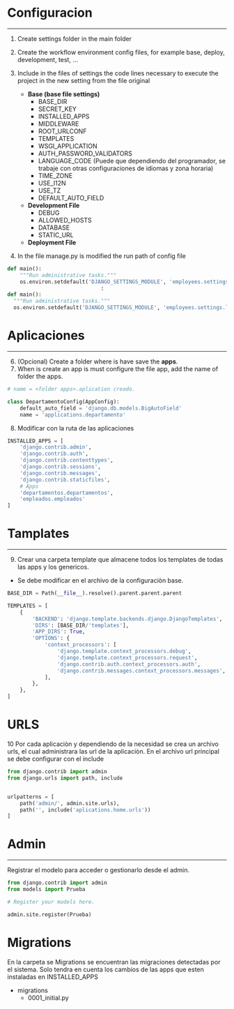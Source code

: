 # Configuracion
---



1. Create settings folder in the main folder
2. Create the workflow environment config files, for example base, deploy, development, test, ...
3. Include in the files of settings the code lines necessary to execute the project in the new setting from the file original
   - **Base (base file   settings)**
       - BASE_DIR
       - SECRET_KEY
       - INSTALLED_APPS
       - MIDDLEWARE
       - ROOT_URLCONF
       - TEMPLATES
       - WSGI_APPLICATION
       - AUTH_PASSWORD_VALIDATORS
       - LANGUAGE_CODE     (Puede que dependiendo del programador, se trabaje con otras configuraciones de idiomas y zona horaria)
       - TIME_ZONE     
       - USE_I12N
       - USE_TZ
       - DEFAULT_AUTO_FIELD
   - **Development File**
       - DEBUG
       - ALLOWED_HOSTS
       - DATABASE
       - STATIC_URL
    - **Deployment File**

5. In the file manage.py is modified the run path of config file

```py
def main():
    """Run administrative tasks."""
    os.environ.setdefault('DJANGO_SETTINGS_MODULE', 'employees.settings')
                              :
def main():
  """Run administrative tasks."""
  os.environ.setdefault('DJANGO_SETTINGS_MODULE', 'employees.settings.local')
```


# Aplicaciones
---
6. (Opcional) Create a folder where is have save the **apps**.
7. When is create an app is must configure the file app, add the name of folder the apps.
  
```py
# name = <folder apps>.aplication creado.

class DepartamentoConfig(AppConfig):
    default_auto_field = 'django.db.models.BigAutoField'
    name = 'applications.departamento'
```
8. Modificar con la ruta de las aplicaciones 
```py
INSTALLED_APPS = [
    'django.contrib.admin',
    'django.contrib.auth',
    'django.contrib.contenttypes',
    'django.contrib.sessions',
    'django.contrib.messages',
    'django.contrib.staticfiles',
    # Apps
    'departamentos.departamentos',
    'empleados.empleados'
]
```

# Tamplates
---
9. Crear una carpeta template que almacene todos los templates de todas las apps y los genericos.
- Se debe modificar en el archivo de la configuraciòn base.
```py
BASE_DIR = Path(__file__).resolve().parent.parent.parent

TEMPLATES = [
    {
        'BACKEND': 'django.template.backends.django.DjangoTemplates',
        'DIRS': [BASE_DIR/'templates'],
        'APP_DIRS': True,
        'OPTIONS': {
            'context_processors': [
                'django.template.context_processors.debug',
                'django.template.context_processors.request',
                'django.contrib.auth.context_processors.auth',
                'django.contrib.messages.context_processors.messages',
            ],
        },
    },
]
```
# URLS

10 Por cada aplicaciòn y dependiendo de la necesidad se crea un archivo urls, el cual administrara las url de la aplicaciòn. En el archivo url principal se debe configurar con el include

```py
from django.contrib import admin
from django.urls import path, include


urlpatterns = [
    path('admin/', admin.site.urls),
    path('', include('aplications.home.urls'))
]
```

# Admin
---
Registrar el modelo para acceder o gestionarlo desde el admin.
```py
from django.contrib import admin
from models import Prueba

# Register your models here.

admin.site.register(Prueba)
```

# Migrations
En la carpeta se Migrations se encuentran las migraciones detectadas por el sistema.
Solo tendra en cuenta los cambios de las apps que esten instaladas en INSTALLED_APPS
- migrations
    - 0001_initial.py 

